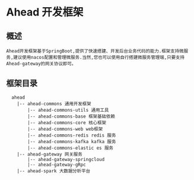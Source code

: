 # Ahead 开发框架
## 概述
	Ahead开发框架基于SpringBoot,提供了快速搭建、开发后台业务代码的能力.框架支持微服务,建议使用nacos配置和管理微服务.当然,您也可以使用自行搭建微服务管理端,只要支持Ahead-gateway的网关协议即可。
## 框架目录
``` 
  ahead
	|-- ahead-commons 通用开发框架
		|-- ahead-commons-utils 通用工具
		|-- ahead-commons-base 框架基础依赖
		|-- ahead-commons-core 核心框架
		|-- ahead-commons-web web框架
		|-- ahead-commons-redis redis 服务
		|-- ahead-commons-kafka kafka 服务
		|-- ahead-commons-elastic es 服务
	|-- ahead-gateway 网关服务
		|-- ahead-gateway-springcloud
		|-- ahead-gateway-gRpc
	|-- ahead-spark 大数据分析平台
```
